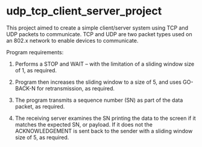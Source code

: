 # udp_tcp_client_server_project

This project aimed to create a simple client/server system using TCP and UDP packets to communicate. TCP and UDP are two packet types used on an 802.x network to enable devices to communicate. 

Program requirements: 

  1. Performs a STOP and WAIT – with the limitation of a sliding window size of 1, as required.
     
  2. Program then increases the sliding window to a size of 5, and uses GO-BACK-N for retransmission, as required.
     
  3. The program transmits a sequence number (SN) as part of the data packet, as required.
  
  4. The receiving server examines the SN printing the data to the screen if it matches the expected SN, or payload. If it does not the ACKNOWLEDGEMENT is      sent back to the sender with a sliding window size of 5, as required.
